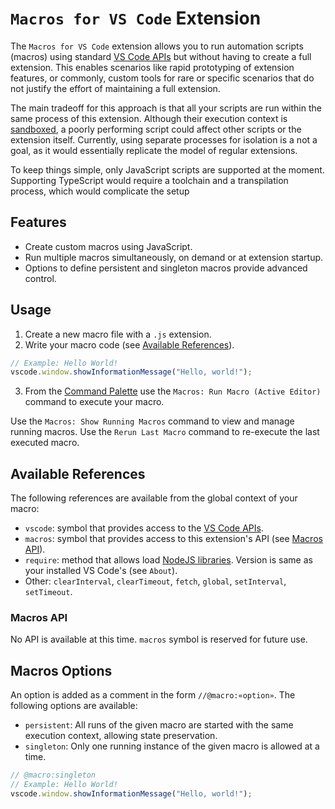 # `Macros for VS Code` Extension 

The `Macros for VS Code` extension allows you to run automation scripts (macros) using standard [VS Code APIs](https://code.visualstudio.com/api/references/vscode-api) but without having to create a full extension. This enables scenarios like rapid prototyping of extension features, or commonly, custom tools for rare or specific scenarios that do not justify the effort of maintaining a full extension. 

The main tradeoff for this approach is that all your scripts are run within the same process of this extension. Although their execution context is [sandboxed](https://nodejs.org/api/vm.html#class-vmscript), a poorly performing script could affect other scripts or the extension itself.  Currently, using separate processes for isolation is a not a goal, as it would essentially replicate the model of regular extensions.

To keep things simple, only JavaScript scripts are supported at the moment. Supporting TypeScript would require a toolchain and a transpilation process, which would complicate the setup

## Features

- Create custom macros using JavaScript.
- Run multiple macros simultaneously, on demand or at extension startup.
- Options to define persistent and singleton macros provide advanced control.

## Usage

1. Create a new macro file with a `.js` extension.
2. Write your macro code (see [Available References](#available-references)).
```javascript
// Example: Hello World!
vscode.window.showInformationMessage("Hello, world!");
```
3. From the [Command Palette](https://code.visualstudio.com/api/references/contribution-points#contributes.commands) use the `Macros: Run Macro (Active Editor)` command to execute your macro.

Use the `Macros: Show Running Macros` command to view and manage running macros. Use the `Rerun Last Macro` command to re-execute the last executed macro.

## Available References
The following references are available from the global context of your macro:
* `vscode`: symbol that provides access to the [VS Code APIs](https://code.visualstudio.com/api/references/vscode-api).
* `macros`: symbol that provides access to this extension's API (see [Macros API](#macros-api)). 
* `require`: method that allows load [NodeJS libraries](https://nodejs.org/api/all.html). Version is same as your installed VS Code's (see `About`).
* Other: `clearInterval`, `clearTimeout`, `fetch`, `global`, `setInterval`, `setTimeout`.

### Macros API
No API is available at this time. `macros` symbol is reserved for future use.

## Macros Options
An option is added as a comment in the form `//@macro:«option»`.  The following options are available:
* `persistent`: All runs of the given macro are started with the same execution context, allowing state preservation. 
* `singleton`: Only one running instance of the given macro is allowed at a time.

```javascript
// @macro:singleton
// Example: Hello World!
vscode.window.showInformationMessage("Hello, world!");
```